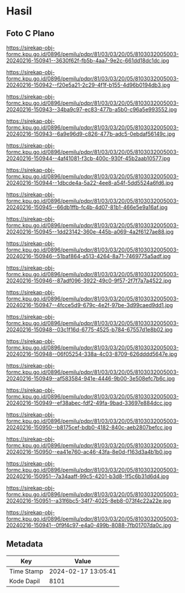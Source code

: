 # Hasil

## Foto C Plano

https://sirekap-obj-formc.kpu.go.id/0896/pemilu/pdpr/81/03/03/20/05/8103032005003-20240216-150941--3630f62f-fb5b-4aa7-9e2c-661dd18dc1dc.jpg

https://sirekap-obj-formc.kpu.go.id/0896/pemilu/pdpr/81/03/03/20/05/8103032005003-20240216-150942--f20e5a21-2c29-4f1f-b155-4d96b0194db3.jpg

https://sirekap-obj-formc.kpu.go.id/0896/pemilu/pdpr/81/03/03/20/05/8103032005003-20240216-150943--34ba9c97-ec83-477b-a5b0-c96a5e993552.jpg

https://sirekap-obj-formc.kpu.go.id/0896/pemilu/pdpr/81/03/03/20/05/8103032005003-20240216-150943--6a9e96d9-c826-477b-adc5-0ebdaf56149c.jpg

https://sirekap-obj-formc.kpu.go.id/0896/pemilu/pdpr/81/03/03/20/05/8103032005003-20240216-150944--4af41081-f3cb-400c-930f-45b2aab10577.jpg

https://sirekap-obj-formc.kpu.go.id/0896/pemilu/pdpr/81/03/03/20/05/8103032005003-20240216-150944--1dbcde4a-5a22-4ee8-a54f-5dd5524a6fd6.jpg

https://sirekap-obj-formc.kpu.go.id/0896/pemilu/pdpr/81/03/03/20/05/8103032005003-20240216-150945--66db1ffb-fc4b-4d07-81b1-466e5e9a16af.jpg

https://sirekap-obj-formc.kpu.go.id/0896/pemilu/pdpr/81/03/03/20/05/8103032005003-20240216-150945--1dd23142-360e-445b-a069-4a2f6127ae88.jpg

https://sirekap-obj-formc.kpu.go.id/0896/pemilu/pdpr/81/03/03/20/05/8103032005003-20240216-150946--51baf864-a513-4264-8a71-7469775a5adf.jpg

https://sirekap-obj-formc.kpu.go.id/0896/pemilu/pdpr/81/03/03/20/05/8103032005003-20240216-150946--87adf096-3922-49c0-9f57-2f7f7a7a4522.jpg

https://sirekap-obj-formc.kpu.go.id/0896/pemilu/pdpr/81/03/03/20/05/8103032005003-20240216-150947--4fcce5d9-679c-4e2f-97be-3d99caed9dd1.jpg

https://sirekap-obj-formc.kpu.go.id/0896/pemilu/pdpr/81/03/03/20/05/8103032005003-20240216-150948--03c1f16d-6775-4525-b784-67557d1e8b02.jpg

https://sirekap-obj-formc.kpu.go.id/0896/pemilu/pdpr/81/03/03/20/05/8103032005003-20240216-150948--06f05254-338a-4c03-8709-626dddd5647e.jpg

https://sirekap-obj-formc.kpu.go.id/0896/pemilu/pdpr/81/03/03/20/05/8103032005003-20240216-150949--af583584-941e-4446-9b00-3e508efc7b6c.jpg

https://sirekap-obj-formc.kpu.go.id/0896/pemilu/pdpr/81/03/03/20/05/8103032005003-20240216-150949--ef38abec-fdf2-49fa-9bad-33697e884dcc.jpg

https://sirekap-obj-formc.kpu.go.id/0896/pemilu/pdpr/81/03/03/20/05/8103032005003-20240216-150950--b8175cef-bdb0-4182-840c-aeb2807befcc.jpg

https://sirekap-obj-formc.kpu.go.id/0896/pemilu/pdpr/81/03/03/20/05/8103032005003-20240216-150950--ea41e760-ac46-43fa-8e0d-f163d3a4b1b0.jpg

https://sirekap-obj-formc.kpu.go.id/0896/pemilu/pdpr/81/03/03/20/05/8103032005003-20240216-150951--7a34aaff-99c5-4201-b3d8-1f5c6b31d6d4.jpg

https://sirekap-obj-formc.kpu.go.id/0896/pemilu/pdpr/81/03/03/20/05/8103032005003-20240216-150951--a31f6bc5-34f7-4025-8eb8-073f4c22a22e.jpg

https://sirekap-obj-formc.kpu.go.id/0896/pemilu/pdpr/81/03/03/20/05/8103032005003-20240216-150941--0f9f4c97-e4a0-499b-8088-7fb01707da0c.jpg


## Metadata

| Key        | Value               |
| ---------- | ------------------- |
| Time Stamp | 2024-02-17 13:05:41 |
| Kode Dapil | 8101                |



